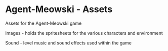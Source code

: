 # Agent-Meowski - Assets
Assets for the Agent-Meowski game

Images - holds the spritesheets for the various characters and environment

Sound - level music and sound effects used within the game